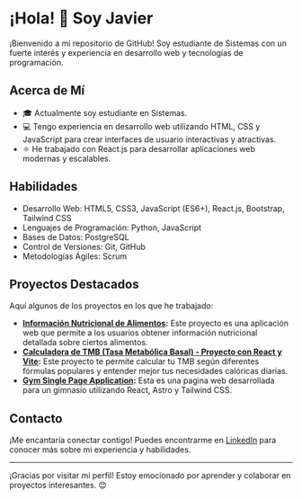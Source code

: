 # ¡Hola! 👋 Soy Javier

¡Bienvenido a mi repositorio de GitHub! Soy estudiante de Sistemas con un fuerte interés y experiencia en desarrollo web y tecnologías de programación.

## Acerca de Mí

- 🎓 Actualmente soy estudiante en Sistemas.
- 💻 Tengo experiencia en desarrollo web utilizando HTML, CSS y JavaScript para crear interfaces de usuario interactivas y atractivas.
- ⚛️ He trabajado con React.js para desarrollar aplicaciones web modernas y escalables.


## Habilidades

- Desarrollo Web: HTML5, CSS3, JavaScript (ES6+), React.js, Bootstrap, Tailwind CSS
- Lenguajes de Programación: Python, JavaScript
- Bases de Datos: PostgreSQL
- Control de Versiones: Git, GitHub
- Metodologías Ágiles: Scrum

## Proyectos Destacados

Aquí algunos de los proyectos en los que he trabajado:

- **[Información Nutricional de Alimentos](https://javiergualpa1503.github.io/NutriFoods/):** Este proyecto es una aplicación web que permite a los usuarios obtener información nutricional detallada sobre ciertos alimentos.
- **[Calculadora de TMB (Tasa Metabólica Basal) - Proyecto con React y Vite](https://javiergualpa1503.github.io/Nutrilife/):** Este proyecto te permite calcular tu TMB según diferentes fórmulas populares y entender mejor tus necesidades calóricas diarias.
- **[Gym Single Page Application](https://gym-nine-phi.vercel.app/):** Esta es una pagina web desarrollada para un gimnasio utilizando React, Astro y Tailwind CSS.

## Contacto

¡Me encantaría conectar contigo! Puedes encontrarme en [LinkedIn](https://www.linkedin.com/in/javier-gualpa/) para conocer más sobre mi experiencia y habilidades.

---

¡Gracias por visitar mi perfil! Estoy emocionado por aprender y colaborar en proyectos interesantes. 😊
